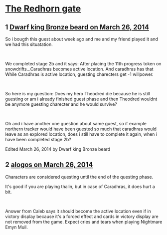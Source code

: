 # [The Redhorn gate](https://community.fantasyflightgames.com/topic/102375-the-redhorn-gate/)

## 1 [Dwarf king Bronze beard on March 26, 2014](https://community.fantasyflightgames.com/topic/102375-the-redhorn-gate/?do=findComment&comment=1027595)

So i bougth this guest about week ago and me and my friend played it and we had this situatation.

 

We completed stage 2b and it says: After placing the 11th progress token on snowdrifts...Caradhras becomes active location. And caradhras has that While Caradhras is active location, guesting charecters get -1 willpower.

 

So here is my guestion: Does my hero Theodred die because he is still guesting or am i already finished guest phase and then Theodred wouldnt be anymore guesting charecter and he would survive?

 

Oh and i have another one guestion about same guest, so if example northern tracker would have been guested so much that caradhras would leave as an explored location, does i still have to complete it again, when i have been completed stage 2b?

Edited March 26, 2014 by Dwarf king Bronze beard

## 2 [alogos on March 26, 2014](https://community.fantasyflightgames.com/topic/102375-the-redhorn-gate/?do=findComment&comment=1027679)

Characters are considered questing until the end of the questing phase.

It's good if you are playing thalin, but in case of Caradhras, it does hurt a bit.

 

Answer from Caleb says it should become the active location even if in victory display because it's a forced effect and cards in victory display are not removed from the game. Expect cries and tears when playing Nightmare Emyn Muil.

